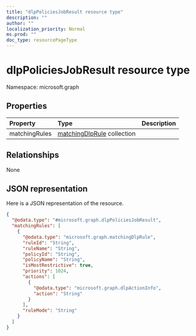 ```yaml
---
title: "dlpPoliciesJobResult resource type"
description: ""
author: ""
localization_priority: Normal
ms.prod: ""
doc_type: resourcePageType
---
```


# dlpPoliciesJobResult resource type


Namespace: microsoft.graph



## Properties
|Property|Type|Description|
|:---|:---|:---|
|matchingRules|[matchingDlpRule](../resources/matchingdlprule.md) collection||

## Relationships
None

## JSON representation
Here is a JSON representation of the resource.
<!-- {
  "blockType": "resource",
  "@odata.type": "microsoft.graph.dlpPoliciesJobResult"
}
-->
``` json
{
  "@odata.type": "#microsoft.graph.dlpPoliciesJobResult",
  "matchingRules": [
    {
      "@odata.type": "microsoft.graph.matchingDlpRule",
      "ruleId": "String",
      "ruleName": "String",
      "policyId": "String",
      "policyName": "String",
      "isMostRestrictive": true,
      "priority": 1024,
      "actions": [
        {
          "@odata.type": "microsoft.graph.dlpActionInfo",
          "action": "String"
        }
      ],
      "ruleMode": "String"
    }
  ]
}
```

